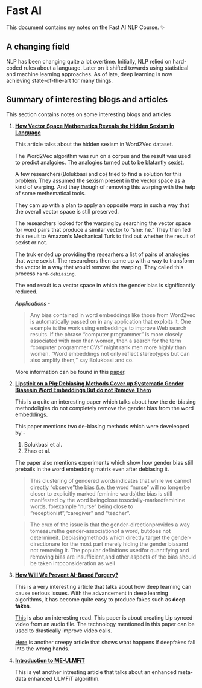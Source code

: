 # Fast AI 

This document contains my notes on the Fast AI NLP Course. :sparkles:

## A changing field

NLP has been changing quite a lot overtime. Initially, NLP relied on hard-coded rules about a language.  Later on it shifted towards using statistical and machine learning approaches. As of late, deep learning is now achieving state-of-the-art for many things.

## Summary of interesting blogs and articles

This section contains notes on some interesting blogs and articles

1.  **[How Vector Space Mathematics Reveals the Hidden Sexism in Language](https://www.technologyreview.com/s/602025/how-vector-space-mathematics-reveals-the-hidden-sexism-in-language/)**

    This article talks about the hidden sexism in Word2Vec dataset. 

    The Word2Vec algorithm was run on a corpus and the result was used to predict analgoies. The analogies turned out to be blatantly sexist. 

    A few researchers(Bolukbasi and co) tried to find a solution for this problem. They assumed the sexism present in the vector space as a kind of warping. And they though of removing this warping with the help of some methematical tools. 

    They cam up with a plan to apply an opposite warp in such a way that the overall vector space is still preserved. 

    The researchers looked for the warping  by searching the vector space for word pairs that produce a similar vector to “she: he.” They then fed this result to Amazon's Mechanical Turk to find out whether the result of sexist or not. 

    The truk ended up providing the researhers a list of pairs of analogies that were sexist. The researchers then came up with a way to transform the vector in a way that would remove the warping. They called this process ```hard-debiasing```. 

    The end result is a vector space in which the gender bias is significantly reduced.

    *Applications* - 

    > Any bias contained in word embeddings like those from Word2vec is automatically passed on in any application that exploits it. One example is the work using embeddings to improve Web search results. If the phrase “computer programmer” is more closely associated with men than women, then a search for the term “computer programmer CVs” might rank men more highly than women. “Word embeddings not only reflect stereotypes but can also amplify them,” say Bolukbasi and co.   

    More information can be found in this [paper](https://arxiv.org/pdf/1607.06520.pdf).

1.  **[Lipstick on a Pig:Debiasing Methods Cover up Systematic Gender Biasesin Word Embeddings But do not Remove Them](/https://arxiv.org/pdf/1903.03862.pdf)**

    This is a quite an interesting paper which talks about how the de-biasing methodoligies do not completely remove the gender bias from the word embeddings.  

    This paper mentions two de-biasing methods which were develeoped by - 

    1.  Bolukbasi et al.
    1.  Zhao et al.

    The paper also mentions experiments which show how gender bias still prebails in the word embedding matrix even after debiasing it.

    > This  clustering  of  gendered  wordsindicates that while we cannot directly “observe”the  bias  (i.e.    the  word  “nurse”  will  no  longerbe  closer  to  explicitly  marked  feminine  words)the  bias  is  still  manifested  by  the  word  beingclose   tosocially-markedfeminine   words,   forexample  “nurse”  being  close  to  “receptionist”,“caregiver”  and  “teacher”.  

    > The crux of the issue is that the gender-directionprovides a way tomeasurethe gender-associationof a word,  butdoes not determineit.   Debiasingmethods which directly target the gender-directionare for the most part merely hiding the gender biasand not removing it. The popular definitions usedfor quantifying and removing bias are insufficient,and other aspects of the bias should be taken intoconsideration as well

1.  **[How Will We Prevent AI-Based Forgery?](https://hbr.org/2019/03/how-will-we-prevent-ai-based-forgery)**   

    This is a very interesting article that talks about how deep learning can cause serious issues. With the advancement in deep learning algorithms, it has become quite easy to produce fakes such as **deep fakes**. 

    [This](https://grail.cs.washington.edu/projects/AudioToObama/siggraph17_obama.pdf) is also an interesting read. This paper is about creating Lip synced video from an audio file. The technology mentioned in this paper can be used to drastically improve video calls. 

    [Here](https://www.vice.com/en_us/article/bjye8a/reddit-fake-porn-app-daisy-ridley) is another creepy article that shows what happens if deepfakes fall into the wrong hands.

1.  **[Introduction to ME-ULMFiT](https://www.novetta.com/2019/03/introducing_me_ulmfit/)**

    This is yet another intresting article that talks about an enhanced meta-data enhanced ULMFiT algorithm. 
